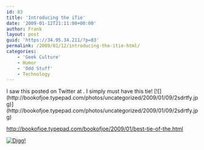 ```yaml
---
id: 83
title: 'Introducing the iTie'
date: '2009-01-12T21:11:00+00:00'
author: Frank
layout: post
guid: 'https://34.95.34.211/?p=83'
permalink: /2009/01/12/introducing-the-itie-html/
categories:
    - 'Geek Culture'
    - Humor
    - 'Odd Stuff'
    - Technology
---
```


<div src="v5">I saw this posted on Twitter at <http://twitter.com/fforward>. I simply must have this tie! [![](http://bookofjoe.typepad.com/photos/uncategorized/2009/01/09/2sdrtfy.jpg)](http://bookofjoe.typepad.com/photos/uncategorized/2009/01/09/2sdrtfy.jpg)

<http://bookofjoe.typepad.com/bookofjoe/2009/01/best-tie-of-the.html>

[![Digg!](http://digg.com/img/badges/100x20-digg-button.gif)  ](http://digg.com/)

</div>